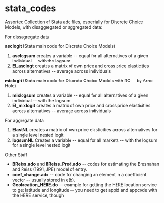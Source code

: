 # stata_codes
Assorted Collection of Stata ado files, especially for Discrete Choice Models, with disaggregated or aggregated data:

For dissagregate data

**asclogit** (Stata main code for Discrete Choice Models)

1. **asclogsum** creates a variable -- equal for all alternatives of a given individual -- with the logsum
2. **El_asclogt** creates a matrix of own price and cross price elasticities across alternatives -- average across individuals


**mixlogit** (Stata main code for Discrete Choice Models with RC -- by Arne Hole)

1. **mixlogsum** creates a variable -- equal for all alternatives of a given individual -- with the logsum
2. **El_mixlogit** creates a matrix of own price and cross price elasticities across alternatives -- average across individuals

For aggregate data

1. **ElastNL** creates a matrix of own price elasticities across alternatives for a single level nested logit
2. **logsumNL** Creates a variable -- equal for all markets -- with the logsum for a single level nested logit

Other Stuff

* **BReiss.ado** and **BReiss_Pred.ado** -- codes for estimating the Bresnahan and Reiss (1991, JPE) model of entry.
* **coef_change.ado** -- code for changing an element in a coefficient vector -- usually stored in e(b).
* **Geolocation_HERE.do** -- example for getting the HERE location service to get latitude and longitude -- you need to get appid and appcode with the HERE service, though
